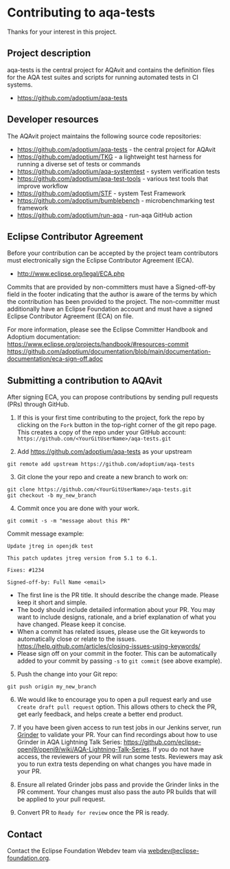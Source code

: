 # Contributing to aqa-tests

Thanks for your interest in this project.

## Project description

aqa-tests is the central project for AQAvit and contains the definition files for the AQA test suites and scripts for running automated tests in CI systems.

* https://github.com/adoptium/aqa-tests

## Developer resources

The AQAvit project maintains the following source code repositories:

* https://github.com/adoptium/aqa-tests - the central project for AQAvit
* https://github.com/adoptium/TKG - a lightweight test harness for running a diverse set of tests or commands
* https://github.com/adoptium/aqa-systemtest - system verification tests
* https://github.com/adoptium/aqa-test-tools - various test tools that improve workflow
* https://github.com/adoptium/STF - system Test Framework
* https://github.com/adoptium/bumblebench - microbenchmarking test framework
* https://github.com/adoptium/run-aqa - run-aqa GitHub action

## Eclipse Contributor Agreement

Before your contribution can be accepted by the project team contributors must
electronically sign the Eclipse Contributor Agreement (ECA).

* http://www.eclipse.org/legal/ECA.php

Commits that are provided by non-committers must have a Signed-off-by field in
the footer indicating that the author is aware of the terms by which the
contribution has been provided to the project. The non-committer must
additionally have an Eclipse Foundation account and must have a signed Eclipse
Contributor Agreement (ECA) on file.

For more information, please see the Eclipse Committer Handbook and Adoptium documentation:
https://www.eclipse.org/projects/handbook/#resources-commit
https://github.com/adoptium/documentation/blob/main/documentation-documentation/eca-sign-off.adoc

## Submitting a contribution to AQAvit

After signing ECA, you can propose contributions by sending pull requests (PRs) through GitHub.

1. If this is your first time contributing to the project, fork the repo by clicking on the `Fork` button in the top-right corner of the git repo page.
This creates a copy of the repo under your GitHub account: `https://github.com/<YourGitUserName>/aqa-tests.git`

2. Add https://github.com/adoptium/aqa-tests as your upstream
```
git remote add upstream https://github.com/adoptium/aqa-tests
```

3. Git clone the your repo and create a new branch to work on:
```
git clone https://github.com/<YourGitUserName>/aqa-tests.git
git checkout -b my_new_branch
```

4. Commit once you are done with your work. 
```
git commit -s -m "message about this PR"
```

Commit message example:

```
Update jtreg in openjdk test

This patch updates jtreg version from 5.1 to 6.1.

Fixes: #1234

Signed-off-by: Full Name <email>
```

- The first line is the PR title. It should describe the change made. Please keep it short and simple.
- The body should include detailed information about your PR. You may want to include designs, rationale, and a brief explanation of what you have changed. Please keep it concise.
- When a commit has related issues, please use the Git keywords to automatically close or relate to the issues.
https://help.github.com/articles/closing-issues-using-keywords/
- Please sign off on your commit in the footer. This can be automatically added to your commit by passing `-s` to `git commit` (see above example).

5. Push the change into your Git repo:
```
git push origin my_new_branch
```

6. We would like to encourage you to open a pull request early and use `Create draft pull request` option. This allows others to check the PR, get early feedback, and helps create a better end product.

7. If you have been given access to run test jobs in our Jenkins server, run [Grinder](https://ci.adoptopenjdk.net/job/Grinder/) to validate your PR. Your can find recordings about how to use Grinder in AQA Lightning Talk Series: https://github.com/eclipse-openj9/openj9/wiki/AQA-Lightning-Talk-Series.  If you do not have access, the reviewers of your PR will run some tests.  Reviewers may ask you to run extra tests depending on what changes you have made in your PR.

8. Ensure all related Grinder jobs pass and provide the Grinder links in the PR comment. Your changes must also pass the auto PR builds that will be applied to your pull request.

9. Convert PR to `Ready for review` once the PR is ready.

## Contact

Contact the Eclipse Foundation Webdev team via webdev@eclipse-foundation.org.
